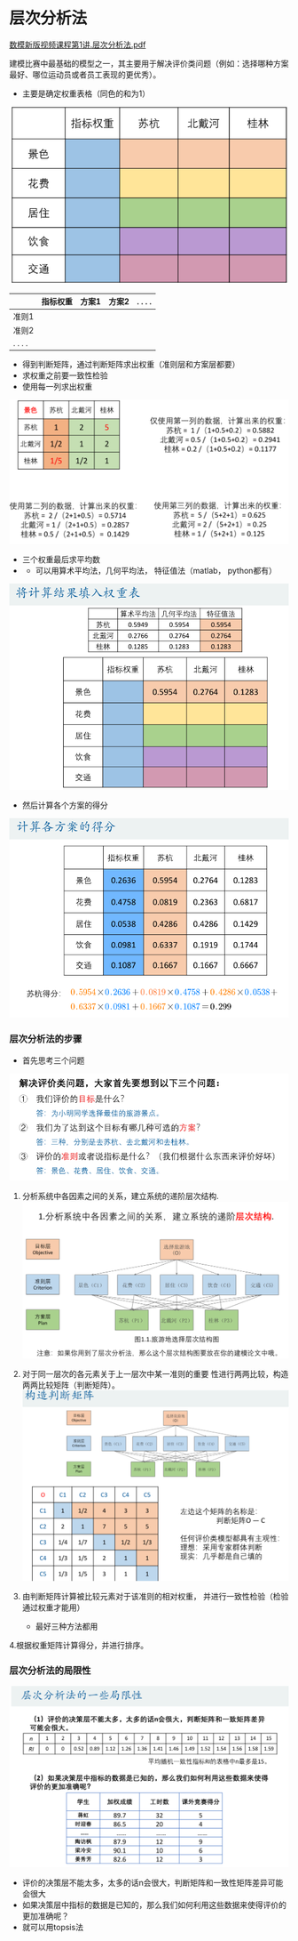 # 层次分析法

[数模新版视频课程第1讲.层次分析法.pdf](file/%E6%95%B0%E6%A8%A1%E6%96%B0%E7%89%88%E8%A7%86%E9%A2%91%E8%AF%BE%E7%A8%8B%E7%AC%AC1%E8%AE%B2.%E5%B1%82%E6%AC%A1%E5%88%86%E6%9E%90%E6%B3%95.pdf)

建模比赛中最基础的模型之一，其主要用于解决评价类问题（例如：选择哪种方案最好、哪位运动员或者员工表现的更优秀）。

- 主要是确定权重表格（同色的和为1）

![](image/image.png "")

| |指标权重|方案1|方案2|. . . .|
|---|---|---|---|---|
|准则1| | | | |
|准则2| | | | |
|. . . .| | | | |



- 得到判断矩阵，通过判断矩阵求出权重（准则层和方案层都要）
- 求权重之前要一致性检验
- 使用每一列求出权重

![](image/image_1.png "")

- 三个权重最后求平均数
- - 可以用算术平均法，几何平均法， 特征值法（matlab， python都有）

![](image/image_2.png "")

- 然后计算各个方案的得分

![](image/image_3.png "")





### 层次分析法的步骤

- 首先思考三个问题

![](image/image_4.png "")

1. 分析系统中各因素之间的关系，建立系统的递阶层次结构.
	![](image/image_5.png "")
2. 对于同一层次的各元素关于上一层次中某一准则的重要
性进行两两比较，构造两两比较矩阵（判断矩阵）。
	![](image/image_6.png "")

3. 由判断矩阵计算被比较元素对于该准则的相对权重，
并进行一致性检验（检验通过权重才能用）

    - 最好三种方法都用



4.根据权重矩阵计算得分，并进行排序。



### 层次分析法的局限性

![](image/image_7.png "")

- 评价的决策层不能太多，太多的话n会很大，判断矩阵和一致性矩阵差异可能会很大
- 如果决策层中指标的数据是已知的，那么我们如何利用这些数据来使得评价的更加准确呢？
- 就可以用topsis法





